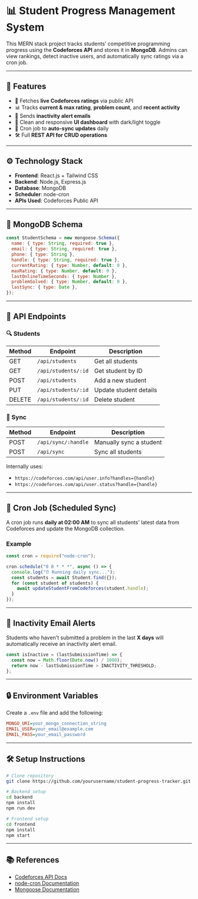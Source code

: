 # 📊 Student Progress Management System

This MERN stack project tracks students’ competitive programming progress using the **Codeforces API** and stores it in **MongoDB**. Admins can view rankings, detect inactive users, and automatically sync ratings via a cron job.

---

## 🧠 Features

- 🚀 Fetches **live Codeforces ratings** via public API
- 📊 Tracks **current & max rating**, **problem count**, and **recent activity**
- 📧 Sends **inactivity alert emails**
- 🧩 Clean and responsive **UI dashboard** with dark/light toggle
- 🔁 Cron job to **auto-sync updates** daily
- 🛠️ Full **REST API for CRUD operations**

---

## ⚙️ Technology Stack

- **Frontend**: React.js + Tailwind CSS
- **Backend**: Node.js, Express.js
- **Database**: MongoDB
- **Scheduler**: node-cron
- **APIs Used**: Codeforces Public API

---

## 🧾 MongoDB Schema

```js
const StudentSchema = new mongoose.Schema({
  name: { type: String, required: true },
  email: { type: String, required: true },
  phone: { type: String },
  handle: { type: String, required: true },
  currentRating: { type: Number, default: 0 },
  maxRating: { type: Number, default: 0 },
  lastOnlineTimeSeconds: { type: Number },
  problemSolved: { type: Number, default: 0 },
  lastSync: { type: Date },
});
```

---

## 🧪 API Endpoints

### 🔍 Students

| Method | Endpoint            | Description            |
| ------ | ------------------- | ---------------------- |
| GET    | `/api/students`     | Get all students       |
| GET    | `/api/students/:id` | Get student by ID      |
| POST   | `/api/students`     | Add a new student      |
| PUT    | `/api/students/:id` | Update student details |
| DELETE | `/api/students/:id` | Delete student         |

### 🔄 Sync

| Method | Endpoint            | Description             |
| ------ | ------------------- | ----------------------- |
| POST   | `/api/sync/:handle` | Manually sync a student |
| POST   | `/api/sync`         | Sync all students       |

Internally uses:

- `https://codeforces.com/api/user.info?handles={handle}`
- `https://codeforces.com/api/user.status?handle={handle}`

---

## 🔁 Cron Job (Scheduled Sync)

A cron job runs **daily at 02:00 AM** to sync all students' latest data from Codeforces and update the MongoDB collection.

### Example

```js
const cron = require("node-cron");

cron.schedule("0 0 * * *", async () => {
  console.log("⏰ Running daily sync...");
  const students = await Student.find({});
  for (const student of students) {
    await updateStudentFromCodeforces(student.handle);
  }
});
```

---

## 📧 Inactivity Email Alerts

Students who haven't submitted a problem in the last **X days** will automatically receive an inactivity alert email.

```js
const isInactive = (lastSubmissionTime) => {
  const now = Math.floor(Date.now() / 1000);
  return now - lastSubmissionTime > INACTIVITY_THRESHOLD;
};
```

---

## 🔒 Environment Variables

Create a `.env` file and add the following:

```ini
MONGO_URI=your_mongo_connection_string
EMAIL_USER=your_email@example.com
EMAIL_PASS=your_email_password
```

---

## 🛠 Setup Instructions

```bash
# Clone repository
git clone https://github.com/yourusername/student-progress-tracker.git

# Backend setup
cd backend
npm install
npm run dev

# Frontend setup
cd frontend
npm install
npm start
```

---

## 📚 References

- [Codeforces API Docs](https://codeforces.com/apiHelp)
- [node-cron Documentation](https://www.npmjs.com/package/node-cron)
- [Mongoose Documentation](https://mongoosejs.com/)

```

```
